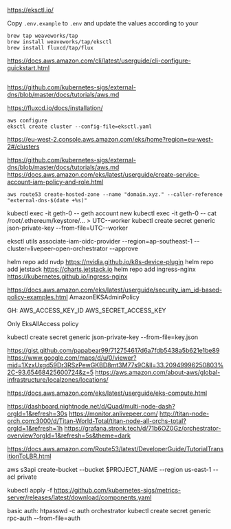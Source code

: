 https://eksctl.io/

Copy `.env.example` to `.env` and update the values according to your 


```
brew tap weaveworks/tap
brew install weaveworks/tap/eksctl
brew install fluxcd/tap/flux
```

https://docs.aws.amazon.com/cli/latest/userguide/cli-configure-quickstart.html

```

```

https://github.com/kubernetes-sigs/external-dns/blob/master/docs/tutorials/aws.md

https://fluxcd.io/docs/installation/



```
aws configure
eksctl create cluster --config-file=eksctl.yaml
```

https://eu-west-2.console.aws.amazon.com/eks/home?region=eu-west-2#/clusters


https://github.com/kubernetes-sigs/external-dns/blob/master/docs/tutorials/aws.md
https://docs.aws.amazon.com/eks/latest/userguide/create-service-account-iam-policy-and-role.html

```
aws route53 create-hosted-zone --name "domain.xyz." --caller-reference "external-dns-$(date +%s)"
```

kubectl exec -it geth-0 -- geth account new
kubectl exec -it geth-0 -- cat /root/.ethereum/keystore/... > UTC--worker
kubectl create secret generic json-private-key --from-file=UTC--worker

eksctl utils associate-iam-oidc-provider --region=ap-southeast-1 --cluster=livepeer-open-orchestrator --approve




helm repo add nvdp https://nvidia.github.io/k8s-device-plugin
helm repo add jetstack https://charts.jetstack.io
helm repo add ingress-nginx https://kubernetes.github.io/ingress-nginx 

https://docs.aws.amazon.com/eks/latest/userguide/security_iam_id-based-policy-examples.html
AmazonEKSAdminPolicy

GH:
AWS_ACCESS_KEY_ID
AWS_SECRET_ACCESS_KEY

Only EksAllAccess policy

kubectl create secret generic json-private-key --from-file=key.json

https://gist.github.com/papabear99/712754617d6a7fdb5438a5b621e1be89
https://www.google.com/maps/d/u/0/viewer?mid=1XzxUxgd59Dr3RSzPewGKBD8mt3M77s9C&ll=33.20949996250803%2C-93.65468425600724&z=5
https://aws.amazon.com/about-aws/global-infrastructure/localzones/locations/

https://docs.aws.amazon.com/eks/latest/userguide/eks-compute.html



https://dashboard.nightnode.net/d/Quad/multi-node-dash?orgId=1&refresh=30s
https://monitor.anlivepeer.com/ 
http://titan-node-orch.com:3000/d/Titan-World-Total/titan-node-all-orchs-total?orgId=1&refresh=1h
https://grafana.stronk.tech/d/71b6OZ0Gz/orchestrator-overview?orgId=1&refresh=5s&theme=dark


https://docs.aws.amazon.com/Route53/latest/DeveloperGuide/TutorialTransitionToLBR.html



aws s3api create-bucket --bucket $PROJECT_NAME --region us-east-1 --acl private


kubectl apply -f https://github.com/kubernetes-sigs/metrics-server/releases/latest/download/components.yaml


basic auth:
htpasswd -c auth orchestrator
kubectl create secret generic rpc-auth --from-file=auth

